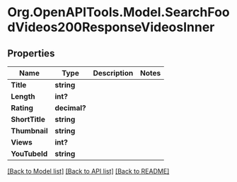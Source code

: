 # Org.OpenAPITools.Model.SearchFoodVideos200ResponseVideosInner

## Properties

Name | Type | Description | Notes
------------ | ------------- | ------------- | -------------
**Title** | **string** |  | 
**Length** | **int?** |  | 
**Rating** | **decimal?** |  | 
**ShortTitle** | **string** |  | 
**Thumbnail** | **string** |  | 
**Views** | **int?** |  | 
**YouTubeId** | **string** |  | 

[[Back to Model list]](../README.md#documentation-for-models) [[Back to API list]](../README.md#documentation-for-api-endpoints) [[Back to README]](../README.md)

